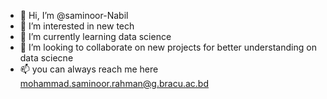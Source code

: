 - 👋 Hi, I’m @saminoor-Nabil
- 👀 I’m interested in new tech
- 🌱 I’m currently learning data science
- 💞️ I’m looking to collaborate on new projects for better understanding on data sciecne
- 📫 you can always reach me here mohammad.saminoor.rahman@g.bracu.ac.bd

<!---
saminoor-Nabil/saminoor-Nabil is a ✨ special ✨ repository because its `README.md` (this file) appears on your GitHub profile.
You can click the Preview link to take a look at your changes.
--->
